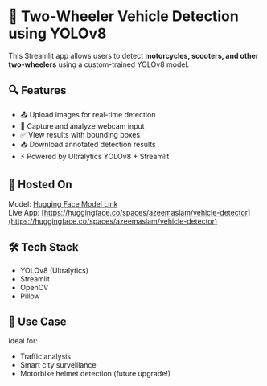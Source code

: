 # 🛵 Two-Wheeler Vehicle Detection using YOLOv8

This Streamlit app allows users to detect **motorcycles, scooters, and other two-wheelers** using a custom-trained YOLOv8 model.

## 🔍 Features
- 📤 Upload images for real-time detection
- 📸 Capture and analyze webcam input
- ✅ View results with bounding boxes
- 📥 Download annotated detection results
- ⚡ Powered by Ultralytics YOLOv8 + Streamlit

## 🚀 Hosted On
Model: [Hugging Face Model Link](https://huggingface.co/azeemaslam/yolov8-best)  
Live App: [https://huggingface.co/spaces/azeemaslam/vehicle-detector](https://huggingface.co/spaces/azeemaslam/vehicle-detector)

## 🛠️ Tech Stack
- YOLOv8 (Ultralytics)
- Streamlit
- OpenCV
- Pillow

## 🧠 Use Case
Ideal for:
- Traffic analysis
- Smart city surveillance
- Motorbike helmet detection (future upgrade!)
